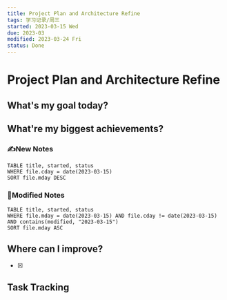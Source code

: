 ```yaml
---
title: Project Plan and Architecture Refine
tags: 学习记录/周三
started: 2023-03-15 Wed
due: 2023-03
modified: 2023-03-24 Fri
status: Done
---
```

# Project Plan and Architecture Refine
## What's my goal today?


## What're my biggest achievements?
### ✍️New Notes

```dataview
TABLE title, started, status
WHERE file.cday = date(2023-03-15)
SORT file.mday DESC
```

### 📝Modified Notes

```dataview
TABLE title, started, status
WHERE file.mday = date(2023-03-15) AND file.cday != date(2023-03-15) AND contains(modified, "2023-03-15")
SORT file.mday ASC
```

## Where can I improve?
- [x] 
## Task Tracking

